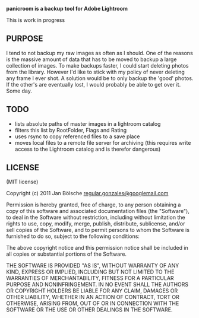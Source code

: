 **panicroom is a backup tool for Adobe Lightroom**

This is work in progress

## PURPOSE

I tend to not backup my raw images as often as I should. One of the reasons is the massive amount of data that has to be moved to backup a large collection of images. To make backups faster, I could start deleting photos from the library. However I'd like to stick with my policy of never deleting any frame I ever shot.
A solution would be to only backup the 'good' photos. If the other's are eventually lost, I would probably be able to get over it. Some day.

## TODO

- lists absolute paths of master images in a lightroom catalog
- filters this list by RootFolder, Flags and Rating
- uses rsync to copy referenced files to a save place
- moves local files to a remote file server for archiving (this requires write access to the Lightroom catalog and is therefor dangerous)

## LICENSE

(MIT license)

Copyright (c) 2011 Jan Bölsche <regular.gonzales@googlemail.com>

Permission is hereby granted, free of charge, to any person obtaining
a copy of this software and associated documentation files (the
"Software"), to deal in the Software without restriction, including
without limitation the rights to use, copy, modify, merge, publish,
distribute, sublicense, and/or sell copies of the Software, and to
permit persons to whom the Software is furnished to do so, subject to
the following conditions:

The above copyright notice and this permission notice shall be
included in all copies or substantial portions of the Software.

THE SOFTWARE IS PROVIDED "AS IS", WITHOUT WARRANTY OF ANY KIND,
EXPRESS OR IMPLIED, INCLUDING BUT NOT LIMITED TO THE WARRANTIES OF
MERCHANTABILITY, FITNESS FOR A PARTICULAR PURPOSE AND
NONINFRINGEMENT. IN NO EVENT SHALL THE AUTHORS OR COPYRIGHT HOLDERS BE
LIABLE FOR ANY CLAIM, DAMAGES OR OTHER LIABILITY, WHETHER IN AN ACTION
OF CONTRACT, TORT OR OTHERWISE, ARISING FROM, OUT OF OR IN CONNECTION
WITH THE SOFTWARE OR THE USE OR OTHER DEALINGS IN THE SOFTWARE.